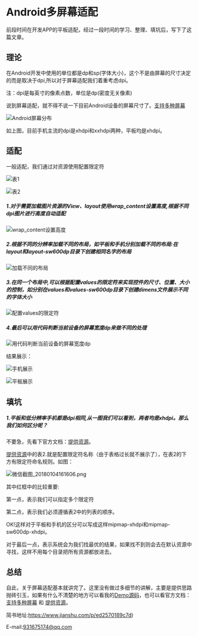 # Android多屏幕适配

前段时间在开发APP的平板适配，经过一段时间的学习、整理、填坑后，写下了这篇文章。

## 理论

在Android开发中使用的单位都是dp和sp(字体大小)，这个不是由屏幕的尺寸决定的而是取决于dpi,所以对于屏幕适配我们着重考虑dpi。

注：dpi是每英寸的像素点数，单位是dp(密度无关像素)

说到屏幕适配，就不得不说一下目前Android设备的屏幕尺寸了。[支持多种屏幕](https://developer.android.com/guide/practices/screens_support.html?hl=zh-cn)

![Android屏幕分布](http://upload-images.jianshu.io/upload_images/4759690-54c1cb337db36f07.png?imageMogr2/auto-orient/strip%7CimageView2/2/w/1240)

如上图，目前手机主流的dpi是xhdpi和xxhdpi两种，平板均是xhdpi。

## 适配

一般适配，我们通过对资源使用配置限定符

![表1](http://upload-images.jianshu.io/upload_images/4759690-bb37332a1e374759.png?imageMogr2/auto-orient/strip%7CimageView2/2/w/1240)

![表2](http://upload-images.jianshu.io/upload_images/4759690-acd2744be20290c5.png?imageMogr2/auto-orient/strip%7CimageView2/2/w/1240)

##### 1.对于需要加载图片资源的View、layout使用wrap_content设置高度,根据不同dpi图片进行高度自动适配

![wrap_content设置高度](http://upload-images.jianshu.io/upload_images/4759690-69feb508dc460f2f.png?imageMogr2/auto-orient/strip%7CimageView2/2/w/1240)

##### 2.根据不同的分辨率加载不同的布局，如平板和手机分别加载不同的布局:在layout和layout-sw600dp目录下创建相同名字的布局

![加载不同的布局](http://upload-images.jianshu.io/upload_images/4759690-3b91e528203b1e01.png?imageMogr2/auto-orient/strip%7CimageView2/2/w/1240)

##### 3.在同一个布局中,可以根据配置values的限定符来实现控件的尺寸、位置、大小的控制，如分别在values和values-sw600dp目录下创建dimens文件展示不同的字体大小

![配置values的限定符](http://upload-images.jianshu.io/upload_images/4759690-f9b00fdb96f70631.png?imageMogr2/auto-orient/strip%7CimageView2/2/w/1240)

##### 4.最后可以用代码判断当前设备的屏幕宽度dp来做不同的处理

![用代码判断当前设备的屏幕宽度dp](http://upload-images.jianshu.io/upload_images/4759690-dadccb8565a38d8e.png?imageMogr2/auto-orient/strip%7CimageView2/2/w/1240)

结果展示：

![手机展示](http://upload-images.jianshu.io/upload_images/4759690-9f044be3a8bbf693.png?imageMogr2/auto-orient/strip%7CimageView2/2/w/1240)

![平板展示](http://upload-images.jianshu.io/upload_images/4759690-4216f4949348ec45.png?imageMogr2/auto-orient/strip%7CimageView2/2/w/1240)

## 填坑

##### 1.平板和低分辨率手机都是dpi相同,从一图我们可以看到，两者均是xhdpi。那么我们如何区分呢？

不要急，先看下官方文档：[提供资源](https://developer.android.com/guide/topics/resources/providing-resources.html?hl=zh-cn#SmallestScreenWidthQualifier)。

[提供资源](https://developer.android.com/guide/topics/resources/providing-resources.html?hl=zh-cn#SmallestScreenWidthQualifier)中的表2.就是配置限定符名称（由于表格过长就不展示了），在表2的下方有限定符命名规则。如图：

![微信截图_20180104161606.png](http://upload-images.jianshu.io/upload_images/4759690-6503eb18d01db72e.png?imageMogr2/auto-orient/strip%7CimageView2/2/w/1240)

其中红框中的比较重要:

第一点，表示我们可以指定多个限定符

第二点，表示我们必须遵循表2中的列表的顺序。

OK!这样对于平板和手机的区分可以写成这样mipmap-xhdpi和mipmap-sw600dp-xhdpi。

对于最后一点，表示系统会为我们找最优的结果，如果找不到则会去在默认资源中寻找，这样不用每个目录把所有资源都放进去。

## 总结

自此，关于屏幕适配基本就讲完了。这里没有做过多细节的讲解，主要是提供思路抛砖引玉，如果有什么不清楚的地方可以看我的[Demo源码](https://github.com/Fitem/SmartScaleDemo)，也可以看官方文档：[支持多种屏幕](https://developer.android.com/guide/practices/screens_support.html?hl=zh-cn) 和 [提供资源](https://developer.android.com/guide/topics/resources/providing-resources.html?hl=zh-cn#SmallestScreenWidthQualifier)。

简书地址:https://www.jianshu.com/p/ed2570189c7d)

E-mail:931675174@qq.com
